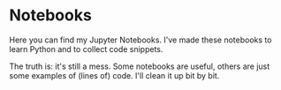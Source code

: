 # Notebooks
Here you can find my Jupyter Notebooks. I've made these notebooks to learn Python and to collect code snippets. 

The truth is: it's still a mess. Some notebooks are useful, others are just some examples of (lines of) code. I'll clean it up bit by bit.
